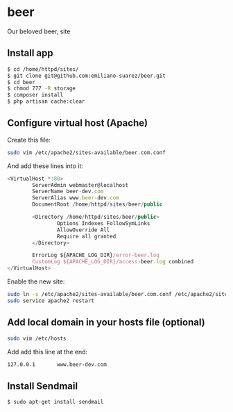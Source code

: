 # beer
Our beloved beer, site

## Install app

```sh
$ cd /home/httpd/sites/
$ git clone git@github.com:emiliano-suarez/beer.git
$ cd beer
$ chmod 777 -R storage
$ composer install
$ php artisan cache:clear
```

## Configure virtual host (Apache)

Create this file:

```sh
sudo vim /etc/apache2/sites-available/beer.com.conf
```

And add these lines into it:

```javascript
<VirtualHost *:80>
        ServerAdmin webmaster@localhost
        ServerName beer-dev.com
        ServerAlias www.beer-dev.com
        DocumentRoot /home/httpd/sites/beer/public

        <Directory /home/httpd/sites/beer/public>
                Options Indexes FollowSymLinks
                AllowOverride All
                Require all granted
        </Directory>

        ErrorLog ${APACHE_LOG_DIR}/error-beer.log
        CustomLog ${APACHE_LOG_DIR}/access-beer.log combined
</VirtualHost>
```

Enable the new site:

```sh
sudo ln -s /etc/apache2/sites-available/beer.com.conf /etc/apache2/sites-enabled/beer.com.conf
sudo service apache2 restart
```

## Add local domain in your hosts file (optional)

```sh
sudo vim /etc/hosts
```

Add add this line at the end:

```sh
127.0.0.1       www.beer-dev.com
```

## Install Sendmail

```sh
$ sudo apt-get install sendmail
```
